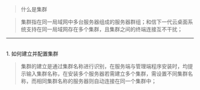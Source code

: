 <blockquote class="info">
	什么是集群
</blockquote> 
 
> 集群指在同一局域网中多台服务器组成的服务器群组；和信下一代云桌面系统支持在同一局域网存在多个集群，且集群之间的终端连接互不干扰；

* * * * * 
</br>
1.  如何建立并配置集群
<blockquote class="success">
集群的建立是通过集群名称进行识别，在服务端与管理端程序安装时，均提示输入集群名称，在安装多个服务器若需建立多个集群，需设置不同集群名称，而相同集群名称的服务器则自动连接在同一个集群中；
</blockquote> 